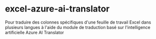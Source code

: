 # excel-azure-ai-translator
 Pour traduire des colonnes spécifiques d'une feuille de travail Excel dans plusieurs langues à l'aide du module de traduction basé sur l'intelligence artificielle Azure AI Translator 

